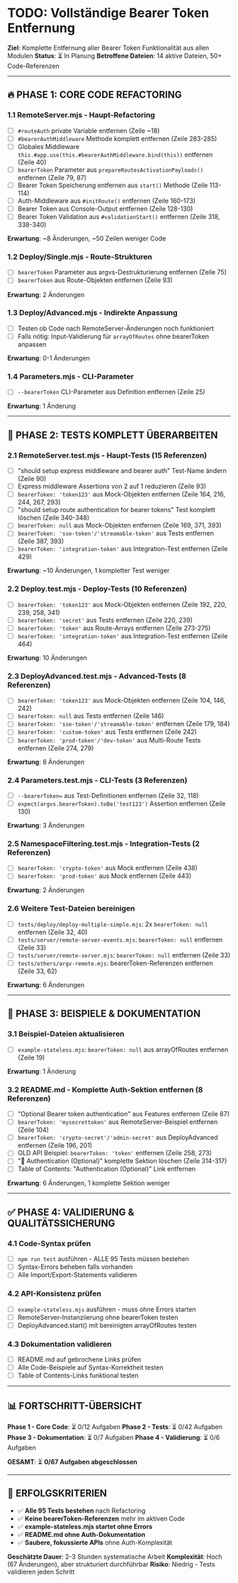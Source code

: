 # TODO: Vollständige Bearer Token Entfernung

**Ziel**: Komplette Entfernung aller Bearer Token Funktionalität aus allen Modulen
**Status**: ⏳ In Planung
**Betroffene Dateien**: 14 aktive Dateien, 50+ Code-Referenzen

---

## 🔥 **PHASE 1: CORE CODE REFACTORING**

### 1.1 RemoteServer.mjs - Haupt-Refactoring
- [ ] `#routeAuth` private Variable entfernen (Zeile ~18)
- [ ] `#bearerAuthMiddleware` Methode komplett entfernen (Zeile 283-285)
- [ ] Globales Middleware `this.#app.use(this.#bearerAuthMiddleware.bind(this))` entfernen (Zeile 40)
- [ ] `bearerToken` Parameter aus `prepareRoutesActivationPayloads()` entfernen (Zeile 79, 87)
- [ ] Bearer Token Speicherung entfernen aus `start()` Methode (Zeile 113-114)
- [ ] Auth-Middleware aus `#initRoute()` entfernen (Zeile 160-173)
- [ ] Bearer Token aus Console-Output entfernen (Zeile 128-130)
- [ ] Bearer Token Validation aus `#validationStart()` entfernen (Zeile 318, 338-340)

**Erwartung**: ~8 Änderungen, ~50 Zeilen weniger Code

### 1.2 Deploy/Single.mjs - Route-Strukturen
- [ ] `bearerToken` Parameter aus argvs-Destrukturierung entfernen (Zeile 75)
- [ ] `bearerToken` aus Route-Objekten entfernen (Zeile 93)

**Erwartung**: 2 Änderungen

### 1.3 Deploy/Advanced.mjs - Indirekte Anpassung
- [ ] Testen ob Code nach RemoteServer-Änderungen noch funktioniert
- [ ] Falls nötig: Input-Validierung für `arrayOfRoutes` ohne bearerToken anpassen

**Erwartung**: 0-1 Änderungen

### 1.4 Parameters.mjs - CLI-Parameter
- [ ] `--bearerToken` CLI-Parameter aus Definition entfernen (Zeile 25)

**Erwartung**: 1 Änderung

---

## 🧪 **PHASE 2: TESTS KOMPLETT ÜBERARBEITEN**

### 2.1 RemoteServer.test.mjs - Haupt-Tests (15 Referenzen)
- [ ] "should setup express middleware and bearer auth" Test-Name ändern (Zeile 90)
- [ ] Express middleware Assertions von 2 auf 1 reduzieren (Zeile 93)
- [ ] `bearerToken: 'token123'` aus Mock-Objekten entfernen (Zeile 164, 216, 244, 267, 293)
- [ ] "should setup route authentication for bearer tokens" Test komplett löschen (Zeile 340-348)
- [ ] `bearerToken: null` aus Mock-Objekten entfernen (Zeile 169, 371, 393)
- [ ] `bearerToken: 'sse-token'/'streamable-token'` aus Tests entfernen (Zeile 387, 393)
- [ ] `bearerToken: 'integration-token'` aus Integration-Test entfernen (Zeile 429)

**Erwartung**: ~10 Änderungen, 1 kompletter Test weniger

### 2.2 Deploy.test.mjs - Deploy-Tests (10 Referenzen)
- [ ] `bearerToken: 'token123'` aus Mock-Objekten entfernen (Zeile 192, 220, 239, 258, 341)
- [ ] `bearerToken: 'secret'` aus Tests entfernen (Zeile 220, 239)
- [ ] `bearerToken: 'token'` aus Route-Arrays entfernen (Zeile 273-275)
- [ ] `bearerToken: 'integration-token'` aus Integration-Test entfernen (Zeile 464)

**Erwartung**: 10 Änderungen

### 2.3 DeployAdvanced.test.mjs - Advanced-Tests (8 Referenzen)  
- [ ] `bearerToken: 'token123'` aus Mock-Objekten entfernen (Zeile 104, 146, 242)
- [ ] `bearerToken: null` aus Tests entfernen (Zeile 146)
- [ ] `bearerToken: 'sse-token'/'streamable-token'` entfernen (Zeile 179, 184)
- [ ] `bearerToken: 'custom-token'` aus Tests entfernen (Zeile 242)
- [ ] `bearerToken: 'prod-token'/'dev-token'` aus Multi-Route Tests entfernen (Zeile 274, 279)

**Erwartung**: 8 Änderungen

### 2.4 Parameters.test.mjs - CLI-Tests (3 Referenzen)
- [ ] `--bearerToken=` aus Test-Definitionen entfernen (Zeile 32, 118)
- [ ] `expect(argvs.bearerToken).toBe('test123')` Assertion entfernen (Zeile 130)

**Erwartung**: 3 Änderungen

### 2.5 NamespaceFiltering.test.mjs - Integration-Tests (2 Referenzen)
- [ ] `bearerToken: 'crypto-token'` aus Mock entfernen (Zeile 438)
- [ ] `bearerToken: 'prod-token'` aus Mock entfernen (Zeile 443)

**Erwartung**: 2 Änderungen

### 2.6 Weitere Test-Dateien bereinigen
- [ ] `tests/deploy/deploy-multiple-simple.mjs`: 2x `bearerToken: null` entfernen (Zeile 32, 40)
- [ ] `tests/server/remote-server-events.mjs`: `bearerToken: null` entfernen (Zeile 33)
- [ ] `tests/server/remote-server.mjs`: `bearerToken: null` entfernen (Zeile 33)
- [ ] `tests/others/argv-remote.mjs`: bearerToken-Referenzen entfernen (Zeile 33, 62)

**Erwartung**: 6 Änderungen

---

## 📝 **PHASE 3: BEISPIELE & DOKUMENTATION**

### 3.1 Beispiel-Dateien aktualisieren
- [ ] `example-stateless.mjs`: `bearerToken: null` aus arrayOfRoutes entfernen (Zeile 19)

**Erwartung**: 1 Änderung

### 3.2 README.md - Komplette Auth-Sektion entfernen (8 Referenzen)
- [ ] "Optional Bearer token authentication" aus Features entfernen (Zeile 87)
- [ ] `bearerToken: 'mysecrettoken'` aus RemoteServer-Beispiel entfernen (Zeile 104)
- [ ] `bearerToken: 'crypto-secret'/'admin-secret'` aus DeployAdvanced entfernen (Zeile 196, 201)
- [ ] OLD API Beispiel: `bearerToken: 'token'` entfernen (Zeile 258, 273)
- [ ] "🔐 Authentication (Optional)" komplette Sektion löschen (Zeile 314-317)
- [ ] Table of Contents: "Authentication (Optional)" Link entfernen

**Erwartung**: 6 Änderungen, 1 komplette Sektion weniger

---

## ✅ **PHASE 4: VALIDIERUNG & QUALITÄTSSICHERUNG**

### 4.1 Code-Syntax prüfen
- [ ] `npm run test` ausführen - ALLE 95 Tests müssen bestehen
- [ ] Syntax-Errors beheben falls vorhanden
- [ ] Alle Import/Export-Statements validieren

### 4.2 API-Konsistenz prüfen  
- [ ] `example-stateless.mjs` ausführen - muss ohne Errors starten
- [ ] RemoteServer-Instanziierung ohne bearerToken testen
- [ ] DeployAdvanced.start() mit bereinigten arrayOfRoutes testen

### 4.3 Dokumentation validieren
- [ ] README.md auf gebrochene Links prüfen
- [ ] Alle Code-Beispiele auf Syntax-Korrektheit testen
- [ ] Table of Contents-Links funktional testen

---

## 📊 **FORTSCHRITT-ÜBERSICHT**

**Phase 1 - Core Code**: ⏳ 0/12 Aufgaben
**Phase 2 - Tests**: ⏳ 0/42 Aufgaben  
**Phase 3 - Dokumentation**: ⏳ 0/7 Aufgaben
**Phase 4 - Validierung**: ⏳ 0/6 Aufgaben

**GESAMT**: ⏳ **0/67 Aufgaben abgeschlossen**

---

## 🎯 **ERFOLGSKRITERIEN**

- ✅ **Alle 95 Tests bestehen** nach Refactoring
- ✅ **Keine bearerToken-Referenzen** mehr im aktiven Code
- ✅ **example-stateless.mjs startet ohne Errors**
- ✅ **README.md ohne Auth-Dokumentation**
- ✅ **Saubere, fokussierte APIs** ohne Auth-Komplexität

**Geschätzte Dauer**: 2-3 Stunden systematische Arbeit
**Komplexität**: Hoch (67 Änderungen), aber strukturiert durchführbar
**Risiko**: Niedrig - Tests validieren jeden Schritt